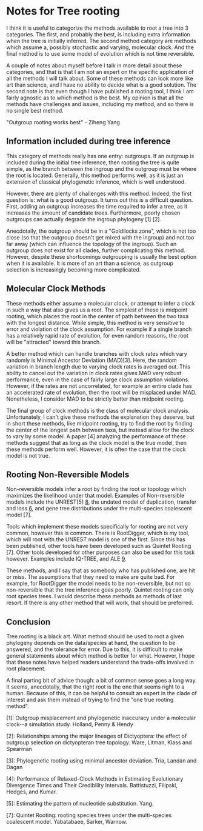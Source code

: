 # Notes for Tree rooting

I think it is useful to categorize the methods available to root a tree into 3 categories. The first, and probably the
best, is including extra information when the tree is initially inferred. The second method category are methods which
assume a, possibly stochastic and varying, molecular clock. And the final method is to use some model of evolution which
is not time reversible.

A couple of notes about myself before I talk in more detail about these categories, and that is that I am not an expert
on the specific application of all the methods I will talk about. Some of these methods can look more like art than
science, and I have no ability to decide what is a good solution. The second note is that even though I have published a
rooting tool, I think I am fairly agnostic as to which method is the best. My opinion is that all the methods have
challenges and issues, including my method, and so there is no single best method.

"Outgroup rooting works best" - Ziheng Yang

## Information included during tree inference

This category of methods really has one entry: outgroups. If an outgroup is included during the initial tree inference,
then rooting the tree is quite simple, as the branch between the ingroup and the outgroup must be where the root is
located. Generally, this method performs well, as it is just an extension of classical phylogenetic inference, which is
well understood. 

However, there are plenty of challenges with this method. Indeed, the first question is: what is a good outgroup. It
turns out this is a difficult question. First, adding an outgroup increases the time required to infer a tree, as it
increases the amount of candidate trees. Furthermore, poorly chosen outgroups can actually degrade the ingroup
phylogeny [1] [2].

Anecdotally, the outgroup should be in a "Goldilocks zone", which is not too close (so that the outgroup doesn't get
mixed with the ingroup) and not too far away (which can influence the topology of the ingroup). Such an outgroup does
not exist for all clades, further complicating this method. However, despite these shortcomings outgrouping is usually
the best option when it is available. It is more of an art than a science, as outgroup selection is increasingly
becoming more complicated.

## Molecular Clock Methods

These methods either assume a molecular clock, or attempt to infer a clock in such a way that also gives us a root. The
simplest of these is midpoint rooting, which places the root in the center of path between the two taxa with the longest
distance. While simple, this method is very sensitive to error and violation of the clock assumption. For example if a
single branch has a relatively rapid rate of evolution, for even random reasons, the root will be "attracted" toward
this branch. 

A better method which can handle branches with clock rates which vary randomly is Minimal Ancestor Deviation (MAD)[3].
Here, the random variation in branch length due to varying clock rates is averaged out. This ability to cancel out the
variation in clock rates gives MAD very robust performance, even in the case of fairly large clock assumption
violations. However, if the rates are not uncorrelated, for example an entire clade has an accelerated rate of
evolution, then the root will be misplaced under MAD. Nonetheless, I consider MAD to be strictly better than midpoint
rooting.

The final group of clock methods is the class of molecular clock analysis. Unfortunately, I can't give these methods the
explanation they deserve, but in short these methods, like midpoint rooting, try to find the root by finding the center
of the longest path between taxa, but instead allow for the clock to vary by some model. A paper [4] analyzing the
performance of these methods suggest that as long as the clock model is the true model, then these methods perform well.
However, it is often the case that the clock model is not true.

## Rooting Non-Reversible Models

Non-reversible models infer a root by finding the root or topology which maximizes the likelihood under that model.
Examples of Non-reversible models include the UNREST[5] [8], the undated model of duplication, transfer and loss [6], and
gene tree distributions under the multi-species coalescent model [7]. 

Tools which implement these models specifically for rooting are not very common, however this is common. There is
RootDigger, which is my tool, which will root with the UNREST model is one of the first. Since this has been published,
other tools have been developed such as Quintet Rooting [7]. Other tools developed for other purposes can also be used
for this task however. Examples include IQ-TREE, and ALE [9].

These methods, and I say that as somebody who has published one, are hit or miss. The assumptions that they need to make
are quite bad. For example, for RootDigger the model needs to be non-reversible, but not so non-reversible that the tree
inference goes poorly. Quintet rooting can only root species trees. I would describe these methods as methods of last
resort. If there is any other method that will work, that should be preferred.

## Conclusion

Tree rooting is a black art. What method should be used to root a given phylogeny depends on the data/species at hand,
the question to be answered, and the tolerance for error. Due to this, it is difficult to make general statements about
which method is better for what. However, I hope that these notes have helped readers understand the trade-offs involved
in root placement. 

A final parting bit of advice though: a bit of common sense goes a long way. It seems, anecdotally, that the right root
is the one that seems right to a human. Because of this, it can be helpful to consult an expert in the clade of
interest and ask them instead of trying to find the "one true rooting method".

[1]: Outgroup misplacement and phylogenetic inaccuracy under a molecular clock--a simulation study. Holland, Penny &
Hendy

[2]:  Relationships among the major lineages of Dictyoptera: the effect of outgroup selection on dictyopteran tree
topology. Ware, Litman, Klass and Spearman

[3]: Phylogenetic rooting using minimal ancestor deviation. Tria, Landan and Dagan

[4]: Performance of Relaxed-Clock Methods in Estimating Evolutionary Divergence Times and Their Credibility Intervals.
Battistuzzi, Filipski, Hedges, and Kumar.

[5]: Estimating the pattern of nucleotide substitution. Yang.

[6]: https://github.com/BenoitMorel/GeneRax

[7]: Quintet Rooting: rooting species trees under the multi-species coalescent model. Yabatabaee, Sarker, Warnow.

[8]: https://github.com/computations/root_digger

[9]: https://github.com/ssolo/ALE
